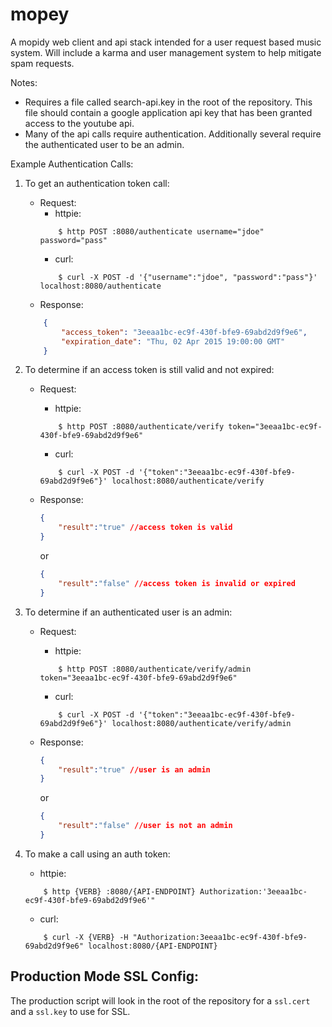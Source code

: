 # mopey
A mopidy web client and api stack intended for a user request based music system. Will include a karma and user management system to help mitigate spam requests.

Notes:
- Requires a file called search-api.key in the root of the repository. This file should contain a google application api key that has been granted access to the youtube api.
- Many of the api calls require authentication. Additionally several require the authenticated user to be an admin.



Example Authentication Calls:

1. To get an authentication token call:
    - Request:
        - httpie:
        ```shell
            $ http POST :8080/authenticate username="jdoe" password="pass"
        ```
        - curl:
        ```shell
            $ curl -X POST -d '{"username":"jdoe", "password":"pass"}' localhost:8080/authenticate
        ```
    - Response:
    ```json
        {
            "access_token": "3eeaa1bc-ec9f-430f-bfe9-69abd2d9f9e6",
            "expiration_date": "Thu, 02 Apr 2015 19:00:00 GMT"
        }
    ```
        
2. To determine if an access token is still valid and not expired:
    - Request:
        - httpie:
        ```shell
            $ http POST :8080/authenticate/verify token="3eeaa1bc-ec9f-430f-bfe9-69abd2d9f9e6"
        ```
        - curl:
        ```shell
            $ curl -X POST -d '{"token":"3eeaa1bc-ec9f-430f-bfe9-69abd2d9f9e6"}' localhost:8080/authenticate/verify
        ```
    - Response:
        ```json
        {
            "result":"true" //access token is valid
        }
        ```
        or

        ```json
        {
            "result":"false" //access token is invalid or expired
        }
        ```
3. To determine if an authenticated user is an admin:
    - Request:
        - httpie:
        ```shell
            $ http POST :8080/authenticate/verify/admin token="3eeaa1bc-ec9f-430f-bfe9-69abd2d9f9e6"
        ```
        - curl:
        ```shell
            $ curl -X POST -d '{"token":"3eeaa1bc-ec9f-430f-bfe9-69abd2d9f9e6"}' localhost:8080/authenticate/verify/admin
        ```
    - Response:
        ```json
        {
            "result":"true" //user is an admin
        }
        ```
        or

        ```json
        {
            "result":"false" //user is not an admin
        }
        ```
4. To make a call using an auth token:
    - httpie:
    ```shell
        $ http {VERB} :8080/{API-ENDPOINT} Authorization:'3eeaa1bc-ec9f-430f-bfe9-69abd2d9f9e6'"
    ```
    - curl:
    ```shell
        $ curl -X {VERB} -H "Authorization:3eeaa1bc-ec9f-430f-bfe9-69abd2d9f9e6" localhost:8080/{API-ENDPOINT} 
    ```

Production Mode SSL Config:
---------------------------

The production script will look in the root of the repository for a ```ssl.cert``` and a ```ssl.key``` to use for SSL.
